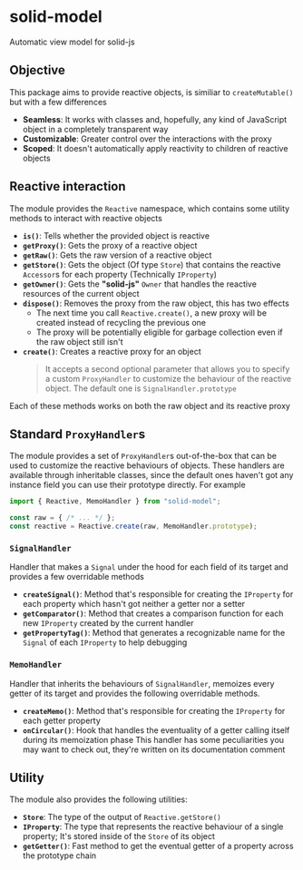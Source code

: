 
# solid-model
Automatic view model for solid-js

## Objective
This package aims to provide reactive objects, is similiar to `createMutable()` but with a few differences
- **Seamless**: It works with classes and, hopefully, any kind of JavaScript object in a completely transparent way
- **Customizable**: Greater control over the interactions with the proxy
- **Scoped**: It doesn't automatically apply reactivity to children of reactive objects

## Reactive interaction
The module provides the `Reactive` namespace, which contains some utility methods to interact with reactive objects
- **`is()`**: Tells whether the provided object is reactive
- **`getProxy()`**: Gets the proxy of a reactive object
- **`getRaw()`**: Gets the raw version of a reactive object
- **`getStore()`**: Gets the object (Of type `Store`) that contains the reactive `Accessor`s for each property (Technically `IProperty`)
- **`getOwner()`**: Gets the **"solid-js"** `Owner` that handles the reactive resources of the current object
- **`dispose()`**: Removes the proxy from the raw object, this has two effects
  - The next time you call `Reactive.create()`, a new proxy will be created instead of recycling the previous one
  - The proxy will be potentially eligible for garbage collection even if the raw object still isn't
- **`create()`**: Creates a reactive proxy for an object
  > It accepts a second optional parameter that allows you to specify a custom `ProxyHandler` to customize the behaviour of the reactive object. The default one is `SignalHandler.prototype`

Each of these methods works on both the raw object and its reactive proxy

## Standard `ProxyHandler`s
The module provides a set of `ProxyHandler`s out-of-the-box that can be used to customize the reactive behaviours of objects.
These handlers are available through inheritable classes, since the default ones haven't got any instance field you can use their prototype directly.
For example
```ts
import { Reactive, MemoHandler } from "solid-model";

const raw = { /* ... */ };
const reactive = Reactive.create(raw, MemoHandler.prototype);
```

### `SignalHandler`
Handler that makes a `Signal` under the hood for each field of its target and provides a few overridable methods
- **`createSignal()`**: Method that's responsible for creating the `IProperty` for each property which hasn't got neither a getter nor a setter
- **`getComparator()`**: Method that creates a comparison function for each new `IProperty` created by the current handler
- **`getPropertyTag()`**: Method that generates a recognizable name for the `Signal` of each `IProperty` to help debugging

### `MemoHandler`
Handler that inherits the behaviours of `SignalHandler`, memoizes every getter of its target and provides the following overridable methods.
- **`createMemo()`**: Method that's responsible for creating the `IProperty` for each getter property
- **`onCircular()`**: Hook that handles the eventuality of a getter calling itself during its memoization phase
This handler has some peculiarities you may want to check out, they're written on its documentation comment

## Utility
The module also provides the following utilities:
- **`Store`**: The type of the output of `Reactive.getStore()`
- **`IProperty`**: The type that represents the reactive behaviour of a single property; It's stored inside of the `Store` of its object
- **`getGetter()`**: Fast method to get the eventual getter of a property across the prototype chain